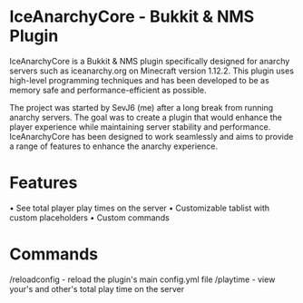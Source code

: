 # IceAnarchyCore - Bukkit & NMS Plugin
IceAnarchyCore is a Bukkit & NMS plugin specifically designed for anarchy servers such as iceanarchy.org on Minecraft version 1.12.2. This plugin uses high-level programming techniques and has been developed to be as memory safe and performance-efficient as possible.

The project was started by SevJ6 (me) after a long break from running anarchy servers. The goal was to create a plugin that would enhance the player experience while maintaining server stability and performance. IceAnarchyCore has been designed to work seamlessly and aims to provide a range of features to enhance the anarchy experience.

# Features
• See total player play times on the server
• Customizable tablist with custom placeholders
• Custom commands

# Commands
/reloadconfig - reload the plugin's main config.yml file
/playtime - view your's and other's total play time on the server
